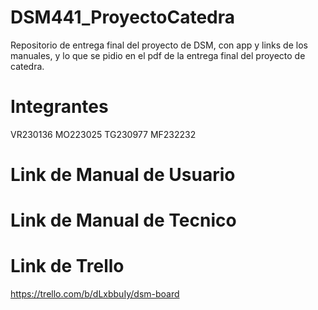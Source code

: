 # DSM441_ProyectoCatedra
Repositorio de entrega final del proyecto de DSM, con app y links de los manuales, y lo que se pidio en el pdf de la entrega final del proyecto de catedra.

# Integrantes
VR230136
MO223025
TG230977
MF232232

# Link de Manual de Usuario

# Link de Manual de Tecnico

# Link de Trello
https://trello.com/b/dLxbbuIy/dsm-board
